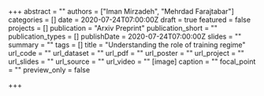 +++
abstract = ""
authors = ["Iman Mirzadeh", "Mehrdad Farajtabar"]
categories = []
date = 2020-07-24T07:00:00Z
draft = true
featured = false
projects = []
publication = "Arxiv Preprint"
publication_short = ""
publication_types = []
publishDate = 2020-07-24T07:00:00Z
slides = ""
summary = ""
tags = []
title = "Understanding the role of training regime"
url_code = ""
url_dataset = ""
url_pdf = ""
url_poster = ""
url_project = ""
url_slides = ""
url_source = ""
url_video = ""
[image]
caption = ""
focal_point = ""
preview_only = false

+++
